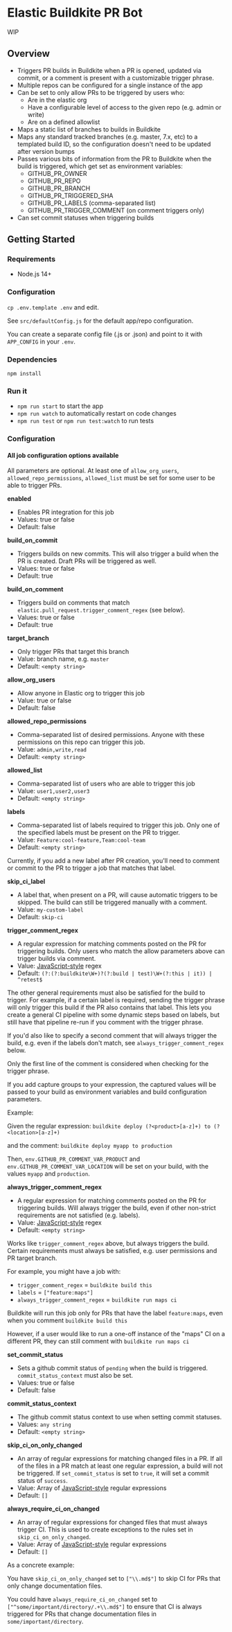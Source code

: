 # Elastic Buildkite PR Bot

WIP

## Overview

- Triggers PR builds in Buildkite when a PR is opened, updated via commit, or a comment is present with a customizable trigger phrase.
- Multiple repos can be configured for a single instance of the app
- Can be set to only allow PRs to be triggered by users who:
  - Are in the elastic org
  - Have a configurable level of access to the given repo (e.g. admin or write)
  - Are on a defined allowlist
- Maps a static list of branches to builds in Buildkite
- Maps any standard tracked branches (e.g. master, 7.x, etc) to a templated build ID, so the configuration doesn't need to be updated after version bumps
- Passes various bits of information from the PR to Buildkite when the build is triggered, which get set as environment variables:
  - GITHUB_PR_OWNER
  - GITHUB_PR_REPO
  - GITHUB_PR_BRANCH
  - GITHUB_PR_TRIGGERED_SHA
  - GITHUB_PR_LABELS (comma-separated list)
  - GITHUB_PR_TRIGGER_COMMENT (on comment triggers only)
- Can set commit statuses when triggering builds

## Getting Started

### Requirements

- Node.js 14+

### Configuration

`cp .env.template .env` and edit.

See `src/defaultConfig.js` for the default app/repo configuration.

You can create a separate config file (.js or .json) and point to it with `APP_CONFIG` in your `.env`.

### Dependencies

`npm install`

### Run it

- `npm run start` to start the app
- `npm run watch` to automatically restart on code changes
- `npm run test` or `npm run test:watch` to run tests

### Configuration

#### All job configuration options available

All parameters are optional. At least one of `allow_org_users`,
`allowed_repo_permissions`, `allowed_list` must be set for some user to be able
to trigger PRs.

**enabled**

- Enables PR integration for this job
- Values: true or false
- Default: false

**build_on_commit**

- Triggers builds on new commits. This will also trigger a build when the PR is
  created. Draft PRs will be triggered as well.
- Values: true or false
- Default: true

**build_on_comment**

- Triggers build on comments that match
  `elastic.pull_request.trigger_comment_regex` (see below).
- Values: true or false
- Default: true

**target_branch**

- Only trigger PRs that target this branch
- Value: branch name, e.g. `master`
- Default: `<empty string>`

**allow_org_users**

- Allow anyone in Elastic org to trigger this job
- Value: true or false
- Default: false

**allowed_repo_permissions**

- Comma-separated list of desired permissions. Anyone with these permissions on
  this repo can trigger this job.
- Value: `admin,write,read`
- Default: `<empty string>`

**allowed_list**

- Comma-separated list of users who are able to trigger this job
- Value: `user1,user2,user3`
- Default: `<empty string>`

**labels**

- Comma-separated list of labels required to trigger this job. Only one of the
  specified labels must be present on the PR to trigger.
- Value: `Feature:cool-feature,Team:cool-team`
- Default: `<empty string>`

Currently, if you add a new label after PR creation, you'll need to comment or
commit to the PR to trigger a job that matches that label.

**skip_ci_label**

- A label that, when present on a PR, will cause automatic triggers to be
  skipped. The build can still be triggered manually with a comment.
- Value: `my-custom-label`
- Default: `skip-ci`

**trigger_comment_regex**

- A regular expression for matching comments posted on the PR for triggering
  builds. Only users who match the allow parameters above can trigger builds via
  comment.
- Value:
  [JavaScript-style](https://developer.mozilla.org/en-US/docs/Web/JavaScript/Guide/Regular_Expressions)
  regex
- Default: `(?:(?:buildkite\W+)?(?:build | test)\W+(?:this | it)) | ^retest$`

The other general requirements must also be satisfied for the build to trigger.
For example, if a certain label is required, sending the trigger phrase will
only trigger this build if the PR also contains that label. This lets you create
a general CI pipeline with some dynamic steps based on labels, but still have
that pipeline re-run if you comment with the trigger phrase.

If you'd also like to specify a second comment that will always trigger the
build, e.g. even if the labels don't match, see
`always_trigger_comment_regex` below.

Only the first line of the comment is considered when checking for the trigger
phrase.

If you add capture groups to your expression, the captured values will be passed
to your build as environment variables and build configuration parameters.

Example:

Given the regular expression:
`buildkite deploy (?<product>[a-z]+) to (?<location>[a-z]+)`

and the comment: `buildkite deploy myapp to production`

Then, `env.GITHUB_PR_COMMENT_VAR_PRODUCT` and
`env.GITHUB_PR_COMMENT_VAR_LOCATION` will be set on your build, with the values
`myapp` and `production`.

**always_trigger_comment_regex**

- A regular expression for matching comments posted on the PR for triggering
  builds. Will always trigger the build, even if other non-strict requirements
  are not satisfied (e.g. labels).
- Value:
  [JavaScript-style](https://developer.mozilla.org/en-US/docs/Web/JavaScript/Guide/Regular_Expressions)
  regex
- Default: `<empty string>`

Works like `trigger_comment_regex` above, but always
triggers the build. Certain requirements must always be satisfied, e.g. user
permissions and PR target branch.

For example, you might have a job with:

- `trigger_comment_regex` = `buildkite build this`
- `labels` = `["feature:maps"]`
- `always_trigger_comment_regex` = `buildkite run maps ci`

Buildkite will run this job only for PRs that have the label `feature:maps`, even
when you comment `buildkite build this`

However, if a user would like to run a one-off instance of the "maps" CI on a
different PR, they can still comment with `buildkite run maps ci`

**set_commit_status**

- Sets a github commit status of `pending` when the build is triggered. `commit_status_context` must also be set.
- Values: true or false
- Default: false

**commit_status_context**

- The github commit status context to use when setting commit statuses.
- Values: `any string`
- Default: `<empty string>`

**skip_ci_on_only_changed**

- An array of regular expressions for matching changed files in a PR. If all of the files in a PR match at least one regular expression, a build will not be triggered.
  If `set_commit_status` is set to `true`, it will set a commit status of `success`.
- Value: Array of
  [JavaScript-style](https://developer.mozilla.org/en-US/docs/Web/JavaScript/Guide/Regular_Expressions)
  regular expressions
- Default: `[]`

**always_require_ci_on_changed**

- An array of regular expressions for changed files that must always trigger CI. This is used to create exceptions to the rules set in `skip_ci_on_only_changed`.
- Value: Array of
  [JavaScript-style](https://developer.mozilla.org/en-US/docs/Web/JavaScript/Guide/Regular_Expressions)
  regular expressions
- Default: `[]`

As a concrete example:

You have `skip_ci_on_only_changed` set to `["\\.md$"]` to skip CI for PRs that only change documentation files.

You could have `always_require_ci_on_changed` set to `["^some/important/directory/.+\\.md$"]` to ensure that CI is always triggered for PRs that change documentation files in `some/important/directory`.
